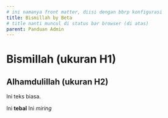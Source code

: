 ```yaml
---
# ini namanya front matter, diisi dengan bbrp konfigurasi
title: Bismillah by Beta
# title nanti muncul di status bar browser (di atas)
parent: Panduan Admin
---
```


# Bismillah (ukuran H1)
## Alhamdulillah (ukuran H2)

Ini teks biasa.

Ini **tebal**
Ini *miring*

